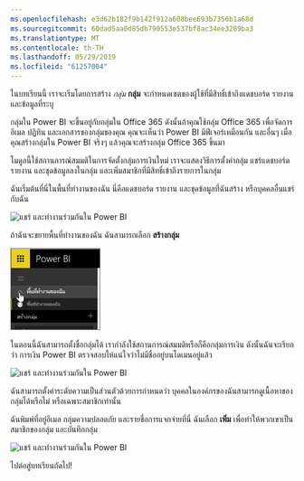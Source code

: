 ```yaml
---
ms.openlocfilehash: e3d62b182f9b142f912a608bee693b7356b1a68d
ms.sourcegitcommit: 60dad5aa0d85db790553e537bf8ac34ee3289ba3
ms.translationtype: MT
ms.contentlocale: th-TH
ms.lasthandoff: 05/29/2019
ms.locfileid: "61257004"
---
```

ในบทเรียนนี้ เราจะเริ่มโดยการสร้าง *กลุ่ม* **กลุ่ม** จะกำหนดเซตของผู้ใช้ที่มีสิทธิ์เข้าถึงแดชบอร์ด รายงาน และข้อมูลที่ระบุ

กลุ่มใน Power BI จะขึ้นอยู่กับกลุ่มใน Office 365 ดังนั้นถ้าคุณใช้กลุ่ม Office 365 เพื่อจัดการอีเมล ปฏิทิน และเอกสารของกลุ่มของคุณ คุณจะเห็นว่า Power BI มีฟีเจอร์เหมือนกัน และอื่นๆ เมื่อคุณสร้างกลุ่มใน Power BI จริงๆ แล้วคุณจะสร้างกลุ่ม Office 365 ขึ้นมา

โมดูลนี้ใช้สถานการณ์สมมติในการจัดตั้งกลุ่มการเงินใหม่ เราจะแสดงวิธีการตั้งค่ากลุ่ม แชร์แดชบอร์ด รายงาน และชุดข้อมูลลงในกลุ่ม และเพิ่มสมาชิกที่มีสิทธิ์เข้าถึงรายการในกลุ่ม

ฉันเริ่มต้นที่นี่ในพื้นที่ทำงานของฉัน นี่คือแดชบอร์ด รายงาน และชุดข้อมูลที่ฉันสร้าง หรือบุคคลอื่นแชร์กับฉัน

![แชร์ และทำงานร่วมกันใน Power BI](./media/6-1-create-groups/pbi_learn06_01myworkspace.png)

ถ้าฉันจะขยายพื้นที่ทำงานของฉัน ฉันสามารถเลือก **สร้างกลุ่ม**

![แชร์ และทำงานร่วมกันใน Power BI](./media/6-1-create-groups/pbi_learn06_01expandmywkspace.png)

ในตอนนี้ฉันสามารถตั้งชื่อกลุ่มได้ เรากำลังใช้สถานการณ์สมมติหรือก็คือกลุ่มการเงิน ดังนั้นฉันจะเรียกว่า การเงิน Power BI ตรวจสอบให้แน่ใจว่าไม่มีชื่ออยู่บนโดเมนอยู่แล้ว

![แชร์ และทำงานร่วมกันใน Power BI](./media/6-1-create-groups/pbi_learn06_01creategroupdialog.png)

ฉันสามารถตั้งค่าระดับความเป็นส่วนตัวด้วยการกำหนดว่า บุคคลในองค์กรของฉันสามารถดูเนื้อหาของกลุ่มได้หรือไม่ หรือเฉพาะสมาชิกเท่านั้น

ฉันพิมพ์ที่อยู่อีเมล กลุ่มความปลอดภัย และรายชื่อการแจกจ่ายที่นี่ ฉันเลือก **เพิ่ม** เพื่อทำให้พวกเขาเป็นสมาชิกของกลุ่ม และบันทึกกลุ่ม

![แชร์ และทำงานร่วมกันใน Power BI](./media/6-1-create-groups/pbi_learn06_01savegroup.png)

ไปต่อสู่บทเรียนถัดไป!

